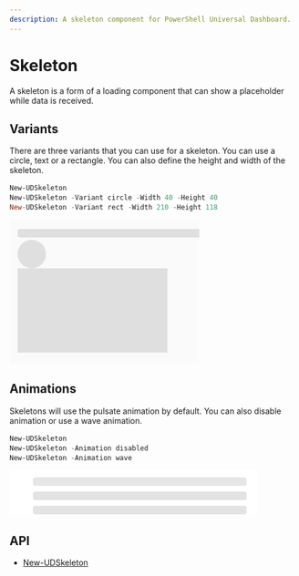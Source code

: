 ```yaml
---
description: A skeleton component for PowerShell Universal Dashboard.
---
```


# Skeleton

A skeleton is a form of a loading component that can show a placeholder while data is received.

## Variants

There are three variants that you can use for a skeleton. You can use a circle, text or a rectangle. You can also define the height and width of the skeleton.

```powershell
New-UDSkeleton
New-UDSkeleton -Variant circle -Width 40 -Height 40
New-UDSkeleton -Variant rect -Width 210 -Height 118
```

![Skeletons](<../../../../.gitbook/assets/image (212).png>)

## Animations

Skeletons will use the pulsate animation by default. You can also disable animation or use a wave animation.

```powershell
New-UDSkeleton
New-UDSkeleton -Animation disabled
New-UDSkeleton -Animation wave
```

![Animations](../../../../.gitbook/assets/animation.gif)

## API

* [New-UDSkeleton](https://github.com/ironmansoftware/universal-docs/blob/master/cmdlets/New-UDSkeleton.txt)
